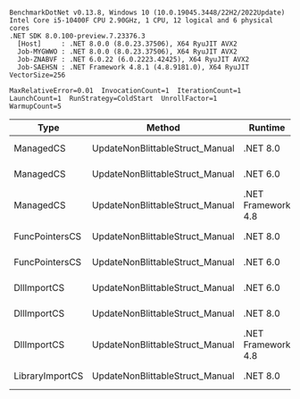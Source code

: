 ```

BenchmarkDotNet v0.13.8, Windows 10 (10.0.19045.3448/22H2/2022Update)
Intel Core i5-10400F CPU 2.90GHz, 1 CPU, 12 logical and 6 physical cores
.NET SDK 8.0.100-preview.7.23376.3
  [Host]     : .NET 8.0.0 (8.0.23.37506), X64 RyuJIT AVX2
  Job-MYGWWO : .NET 8.0.0 (8.0.23.37506), X64 RyuJIT AVX2
  Job-ZNABVF : .NET 6.0.22 (6.0.2223.42425), X64 RyuJIT AVX2
  Job-SAEHSN : .NET Framework 4.8.1 (4.8.9181.0), X64 RyuJIT VectorSize=256

MaxRelativeError=0.01  InvocationCount=1  IterationCount=1  
LaunchCount=1  RunStrategy=ColdStart  UnrollFactor=1  
WarmupCount=5  

```
| Type            | Method                          | Runtime            | input                | Mean        | Error | Median      | Min         | Max         | Allocated |
|---------------- |-------------------------------- |------------------- |--------------------- |------------:|------:|------------:|------------:|------------:|----------:|
| ManagedCS       | UpdateNonBlittableStruct_Manual | .NET 8.0           | PInvo(...)truct [49] |    527.9 μs |    NA |    527.9 μs |    527.9 μs |    527.9 μs |     480 B |
| ManagedCS       | UpdateNonBlittableStruct_Manual | .NET 6.0           | PInvo(...)truct [49] |    659.6 μs |    NA |    659.6 μs |    659.6 μs |    659.6 μs |     720 B |
| ManagedCS       | UpdateNonBlittableStruct_Manual | .NET Framework 4.8 | PInvo(...)truct [49] |    774.4 μs |    NA |    774.4 μs |    774.4 μs |    774.4 μs |         - |
| FuncPointersCS  | UpdateNonBlittableStruct_Manual | .NET 8.0           | PInvo(...)truct [49] | 31,673.5 μs |    NA | 31,673.5 μs | 31,673.5 μs | 31,673.5 μs |     472 B |
| FuncPointersCS  | UpdateNonBlittableStruct_Manual | .NET 6.0           | PInvo(...)truct [49] | 31,712.1 μs |    NA | 31,712.1 μs | 31,712.1 μs | 31,712.1 μs |     712 B |
| DllImportCS     | UpdateNonBlittableStruct_Manual | .NET 6.0           | PInvo(...)truct [49] | 42,077.3 μs |    NA | 42,077.3 μs | 42,077.3 μs | 42,077.3 μs |     712 B |
| DllImportCS     | UpdateNonBlittableStruct_Manual | .NET 8.0           | PInvo(...)truct [49] | 42,204.6 μs |    NA | 42,204.6 μs | 42,204.6 μs | 42,204.6 μs |     472 B |
| DllImportCS     | UpdateNonBlittableStruct_Manual | .NET Framework 4.8 | PInvo(...)truct [49] | 42,668.8 μs |    NA | 42,668.8 μs | 42,668.8 μs | 42,668.8 μs |         - |
| LibraryImportCS | UpdateNonBlittableStruct_Manual | .NET 8.0           | PInvo(...)truct [49] | 44,348.2 μs |    NA | 44,348.2 μs | 44,348.2 μs | 44,348.2 μs |     472 B |
